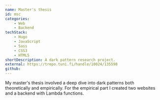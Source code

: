 ```yaml
---
name: Master's thesis
id: msc
categories:
    - Web
    - Backend
techStack:
    - Hugo
    - JavaScript
    - Sass
    - CSS3
    - HTML5
shortDescription: A dark pattern research project.
external: https://trepo.tuni.fi/handle/10024/135598
github:
---
```


My master's thesis involved a deep dive into dark patterns both theoretically
and empirically. For the empirical part I created two websites and a
backend with Lambda functions.